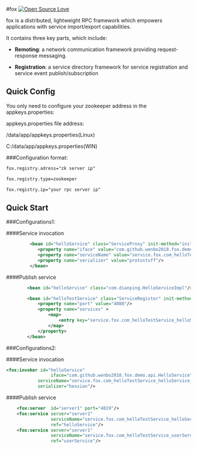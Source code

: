 #fox
[![Open Source Love](https://badges.frapsoft.com/os/v1/open-source.svg?v=102)](https://github.com/wenbo2018/fox/)


fox is a distributed, lightweight RPC framework which empowers applications with service import/export capabilities.

It contains three key parts, which include:

* **Remoting**: a network communication framework providing request-response messaging.

* **Registration**: a service directory framework for service registration and service event publish/subscription



## Quick Config

You only need to configure your zookeeper address in the appkeys.properties:

appkeys.properties file address:

/data/app/appkeys.properties(Linux)

C:/data/app/appkeys.properties(WIN)

###Configuration format:

```xml
fox.registry.adress="zk server ip"

fox.registry.type=zookeeper

fox.registry.ip="your rpc server ip"

```

## Quick Start

###Configurations1:

####Service invocation

```xml
         <bean id="helloService" class="ServiceProxy" init-method="init">
            <property name="iface" value="com.github.wenbo2018.fox.demo.api"/>
            <property name="serviceName" value="service.fox.com_helloTestService_helloService_1.0.0"/>
            <property name="serializer" value="protostuff"/>
         </bean>
```
####Publish service

```xml
        <bean id="helloService" class="com.dianping.HelloServiceImpl"/>

        <bean id="helloTestService" class="ServiceRegister" init-method="init">
            <property name="port" value="4080"/>
            <property name="services" >
                <map>
                    <entry key="service.fox.com_helloTestService_helloService_1.0.0" value-ref="helloService"/>
                </map>
            </property>
        </bean>
```

###Configurations2:

####Service invocation

```xml
<fox:invoker id="helloService"
                 iface="com.github.wenbo2018.fox.demo.api.HelloService"
            serviceName="service.fox.com_helloTestService_helloService_1.0.0"
            serializer="hessian"/>
```

####Publish service

```xml
    <fox:server  id="server1" port="4019"/>
    <fox:service server="server1"
                 serviceName="service.fox.com_helloTestService_helloService_1.0.0"
                 ref="helloService"/>
    <fox:service server="server1"
                 serviceName="service.fox.com_helloTestService_userService_1.0.0"
                 ref="userService"/>
```


